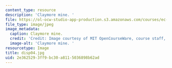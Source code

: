 ```yaml
---
content_type: resource
description: 'Claymore mine. '
file: https://ol-ocw-studio-app-production.s3.amazonaws.com/courses/ec-s06-design-for-demining-spring-2007/2e3625293ff9bc30a8115036898b62ad_disp04.jpg
file_type: image/jpeg
image_metadata:
  caption: Claymore mine.
  credit: 'Credit: Image courtesy of MIT OpenCourseWare, course staff, and students.'
  image-alt: 'Claymore mine. '
resourcetype: Image
title: disp04.jpg
uid: 2e362529-3ff9-bc30-a811-5036898b62ad
---
```

